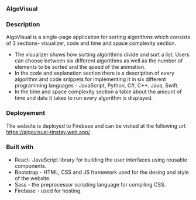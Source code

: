 ### AlgoVisual

### Description
AlgoVisual is a single-page application for sorting algorithms which consists of 3 sections- visualizer, code and time and space complexity section. 

* The visualizer shows how sorting algorithms divide and sort a list. Users can choose between six different algorithms as well as the number of elements to be sorted and the speed of the animation.
* In the code and explanation section there is a description of every algorithm and code snippets for implementing it in six different programming languages - JavaScript, Python, C#,  C++, Java, Swift.
* In the time and space complexity section a table about the amount of time and data it takes to run every algorithm is displayed. 

### Deployement
The website is deployed to Firebase and can be visited at the following url: https://algovisual-tinstay.web.app/

### Built with
* React- JavaScript library for building the user interfaces using reusable components.
* Bootstrap - HTML, CSS and JS framework used for the desing and style of the website.
* Sass - the preprocessor scripting language for compiling CSS.
* Firebase - used for hosting.
